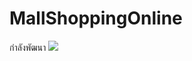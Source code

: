 # MallShoppingOnline
กำลังพัฒนา
[<img src="https://scontent.fbkk12-2.fna.fbcdn.net/v/t39.30808-6/277802735_3240327166250910_2261919391869505254_n.jpg?_nc_cat=105&ccb=1-5&_nc_sid=730e14&_nc_eui2=AeGhGCK0yYK1mrL98Jypy-61ehDWf88exkV6ENZ_zx7GRS-z5t3OH6TJKhYBB0eNJuXOMjpjgJGbETc1Dt5n6jan&_nc_ohc=WswzjqMWVPgAX9LQ-OB&_nc_zt=23&_nc_ht=scontent.fbkk12-2.fna&oh=00_AT8LqWuBons8fu4z-uL7Lf19GN_aUzex0fyCutov5aS8HQ&oe=6253151F">]()
